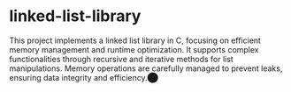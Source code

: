 # linked-list-library
This project implements a linked list library in C, focusing on efficient memory management and runtime optimization. It supports complex functionalities through recursive and iterative methods for list manipulations. Memory operations are carefully managed to prevent leaks, ensuring data integrity and efficiency.​⬤
